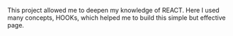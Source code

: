 This project allowed me to deepen my knowledge of REACT. Here I used many concepts, HOOKs, which helped me to build this simple but effective page.
